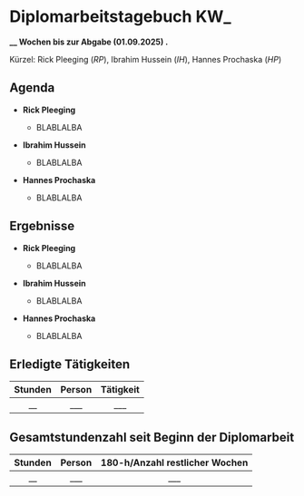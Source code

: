 
# Diplomarbeitstagebuch KW_

**__ Wochen bis zur Abgabe (01.09.2025) .**

Kürzel: Rick Pleeging (*RP*), Ibrahim Hussein (*IH*), Hannes Prochaska (*HP*)

## Agenda

* **Rick Pleeging**
    * BLABLALBA

* **Ibrahim Hussein**
    * BLABLALBA

* **Hannes Prochaska**
    * BLABLALBA

## Ergebnisse

* **Rick Pleeging**
    * BLABLALBA

* **Ibrahim Hussein**
    * BLABLALBA

* **Hannes Prochaska**
    * BLABLALBA

## Erledigte Tätigkeiten

| Stunden | Person | Tätigkeit |
| :-----: | :----: | :-------: |
| __ | ___ | ___ |

## Gesamtstundenzahl seit Beginn der Diplomarbeit

| Stunden | Person | 180-h/Anzahl restlicher Wochen |
| :-----: | :----: | :-------: |
| __ | ___ | ___ |
